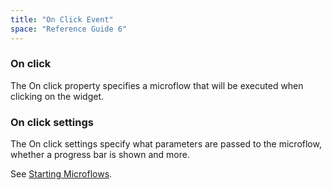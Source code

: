 ```yaml
---
title: "On Click Event"
space: "Reference Guide 6"
---
```

### On click

The On click property specifies a microflow that will be executed when clicking on the widget.

### On click settings

The On click settings specify what parameters are passed to the microflow, whether a progress bar is shown and more.

See [Starting Microflows](Starting+Microflows).
